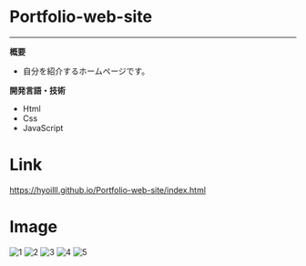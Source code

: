 # Portfolio-web-site

---

**概要**
 
- 自分を紹介するホームページです。
 
**開発言語・技術**
- Html
- Css
- JavaScript

# Link
 https://hyoilll.github.io/Portfolio-web-site/index.html

# Image
 ![1](https://user-images.githubusercontent.com/50327128/101243011-a6c07f00-3740-11eb-877e-a0afaa5f1763.JPG)
![2](https://user-images.githubusercontent.com/50327128/101243015-a922d900-3740-11eb-8149-6dc6e8aa1b22.JPG)
![3](https://user-images.githubusercontent.com/50327128/101243016-ab853300-3740-11eb-9580-fd7a65f7c73f.JPG)
![4](https://user-images.githubusercontent.com/50327128/101243018-acb66000-3740-11eb-87db-ac82708d3e7a.JPG)
![5](https://user-images.githubusercontent.com/50327128/101243019-ae802380-3740-11eb-9b34-39b392ece4a3.JPG)
